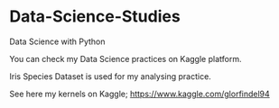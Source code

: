 # Data-Science-Studies

Data Science with Python 

You can check my  Data Science practices on Kaggle platform.

Iris Species Dataset is used for my analysing practice.

See here my kernels on Kaggle; https://www.kaggle.com/glorfindel94
